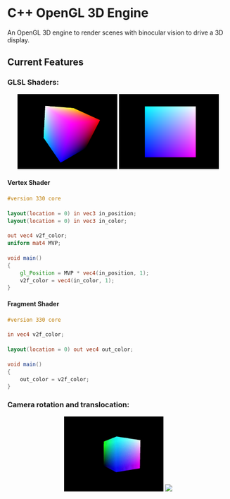 

# C++ OpenGL 3D Engine
An OpenGL 3D engine to render scenes with binocular vision to drive a 3D display.

## Current Features
### **GLSL Shaders:**
<div align="center">
	<img src="capture/vertex_shader.png" width="45%"> <img src="capture/fragment_shader.png" width="45%">
</div>

#### Vertex Shader
```glsl
#version 330 core

layout(location = 0) in vec3 in_position;
layout(location = 0) in vec3 in_color;

out vec4 v2f_color;
uniform mat4 MVP;

void main()
{
	gl_Position = MVP * vec4(in_position, 1);
	v2f_color = vec4(in_color, 1);
}
```
#### Fragment Shader
```glsl
#version 330 core

in vec4 v2f_color;

layout(location = 0) out vec4 out_color;

void main()
{
	out_color = v2f_color;
}
```

### **Camera rotation and translocation:**
<div align="center">
	<img src="capture/camera_rotation.gif" width="45%"> <img src="capture/camera_translocation.gif" width="45%">
</div>
